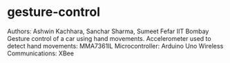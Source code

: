 gesture-control
===============
Authors: Ashwin Kachhara, Sanchar Sharma, Sumeet Fefar
IIT Bombay
Gesture control of a car using hand movements.
Accelerometer used to detect hand movements: MMA7361IL
Microcontroller: Arduino Uno
Wireless Communications: XBee


